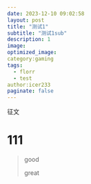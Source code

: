 ```yaml
---
date: 2023-12-10 09:02:58
layout: post
title: "测试1"
subtitle: "测试1sub"
description: 1
image:
optimized_image:
category:gaming
tags:
  - florr
  - test
author:icer233
paginate: false
---
```




征文

# 111

> good
>
> great
